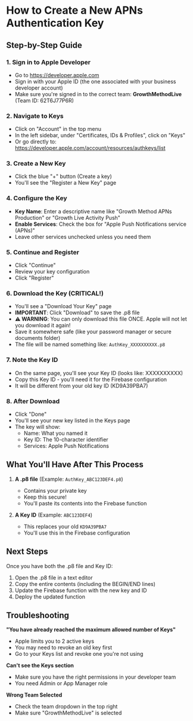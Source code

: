 # How to Create a New APNs Authentication Key

## Step-by-Step Guide

### 1. Sign in to Apple Developer
- Go to https://developer.apple.com
- Sign in with your Apple ID (the one associated with your business developer account)
- Make sure you're signed in to the correct team: **GrowthMethodLive** (Team ID: 62T6J77P6R)

### 2. Navigate to Keys
- Click on "Account" in the top menu
- In the left sidebar, under "Certificates, IDs & Profiles", click on "Keys"
- Or go directly to: https://developer.apple.com/account/resources/authkeys/list

### 3. Create a New Key
- Click the blue "+" button (Create a key)
- You'll see the "Register a New Key" page

### 4. Configure the Key
- **Key Name**: Enter a descriptive name like "Growth Method APNs Production" or "Growth Live Activity Push"
- **Enable Services**: Check the box for "Apple Push Notifications service (APNs)"
- Leave other services unchecked unless you need them

### 5. Continue and Register
- Click "Continue"
- Review your key configuration
- Click "Register"

### 6. Download the Key (CRITICAL!)
- You'll see a "Download Your Key" page
- **IMPORTANT**: Click "Download" to save the .p8 file
- **⚠️ WARNING**: You can only download this file ONCE. Apple will not let you download it again!
- Save it somewhere safe (like your password manager or secure documents folder)
- The file will be named something like: `AuthKey_XXXXXXXXXX.p8`

### 7. Note the Key ID
- On the same page, you'll see your Key ID (looks like: XXXXXXXXXX)
- Copy this Key ID - you'll need it for the Firebase configuration
- It will be different from your old key ID (KD9A39PBA7)

### 8. After Download
- Click "Done"
- You'll see your new key listed in the Keys page
- The key will show:
  - Name: What you named it
  - Key ID: The 10-character identifier
  - Services: Apple Push Notifications

## What You'll Have After This Process

1. **A .p8 file** (Example: `AuthKey_ABC123DEF4.p8`)
   - Contains your private key
   - Keep this secure!
   - You'll paste its contents into the Firebase function

2. **A Key ID** (Example: `ABC123DEF4`)
   - This replaces your old `KD9A39PBA7`
   - You'll use this in the Firebase configuration

## Next Steps

Once you have both the .p8 file and Key ID:

1. Open the .p8 file in a text editor
2. Copy the entire contents (including the BEGIN/END lines)
3. Update the Firebase function with the new key and ID
4. Deploy the updated function

## Troubleshooting

**"You have already reached the maximum allowed number of Keys"**
- Apple limits you to 2 active keys
- You may need to revoke an old key first
- Go to your Keys list and revoke one you're not using

**Can't see the Keys section**
- Make sure you have the right permissions in your developer team
- You need Admin or App Manager role

**Wrong Team Selected**
- Check the team dropdown in the top right
- Make sure "GrowthMethodLive" is selected